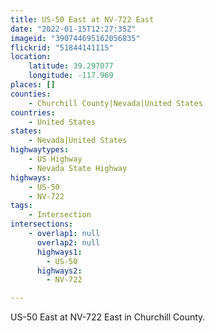 ```yaml
---
title: US-50 East at NV-722 East
date: "2022-01-15T12:27:35Z"
imageid: "390744695162056835"
flickrid: "51844141115"
location:
    latitude: 39.297077
    longitude: -117.969
places: []
counties:
    - Churchill County|Nevada|United States
countries:
    - United States
states:
    - Nevada|United States
highwaytypes:
    - US Highway
    - Nevada State Highway
highways:
    - US-50
    - NV-722
tags:
    - Intersection
intersections:
    - overlap1: null
      overlap2: null
      highways1:
        - US-50
      highways2:
        - NV-722

---
```

US-50 East at NV-722 East in Churchill County.